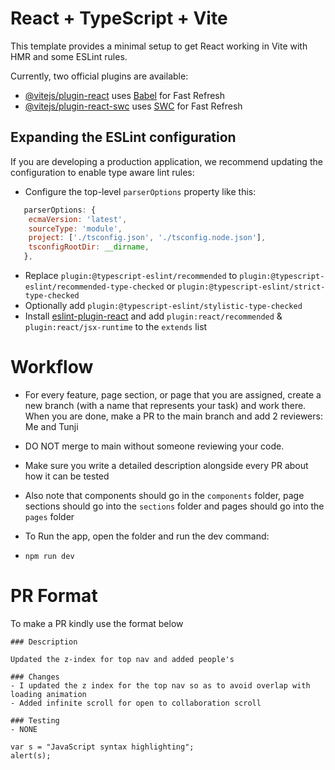 # React + TypeScript + Vite

This template provides a minimal setup to get React working in Vite with HMR and some ESLint rules.

Currently, two official plugins are available:

-   [@vitejs/plugin-react](https://github.com/vitejs/vite-plugin-react/blob/main/packages/plugin-react/README.md) uses [Babel](https://babeljs.io/) for Fast Refresh
-   [@vitejs/plugin-react-swc](https://github.com/vitejs/vite-plugin-react-swc) uses [SWC](https://swc.rs/) for Fast Refresh

## Expanding the ESLint configuration

If you are developing a production application, we recommend updating the configuration to enable type aware lint rules:

-   Configure the top-level `parserOptions` property like this:

```js
   parserOptions: {
    ecmaVersion: 'latest',
    sourceType: 'module',
    project: ['./tsconfig.json', './tsconfig.node.json'],
    tsconfigRootDir: __dirname,
   },
```

-   Replace `plugin:@typescript-eslint/recommended` to `plugin:@typescript-eslint/recommended-type-checked` or `plugin:@typescript-eslint/strict-type-checked`
-   Optionally add `plugin:@typescript-eslint/stylistic-type-checked`
-   Install [eslint-plugin-react](https://github.com/jsx-eslint/eslint-plugin-react) and add `plugin:react/recommended` & `plugin:react/jsx-runtime` to the `extends` list

# Workflow

-   For every feature, page section, or page that you are assigned, create a new branch (with a name that represents your task) and work there.
    When you are done, make a PR to the main branch and add 2 reviewers: Me and Tunji
-   DO NOT merge to main without someone reviewing your code.
-   Make sure you write a detailed description alongside every PR about how it can be tested

-   Also note that components should go in the `components` folder, page sections should go into the `sections` folder and pages should go into the `pages` folder

-   To Run the app, open the folder and run the dev command:
-   `npm run dev`

# PR Format
To make a PR kindly use the format below
```
### Description

Updated the z-index for top nav and added people's 

### Changes
- I updated the z index for the top nav so as to avoid overlap with loading animation
- Added infinite scroll for open to collaboration scroll

### Testing
- NONE
```

```
var s = "JavaScript syntax highlighting";
alert(s);
```